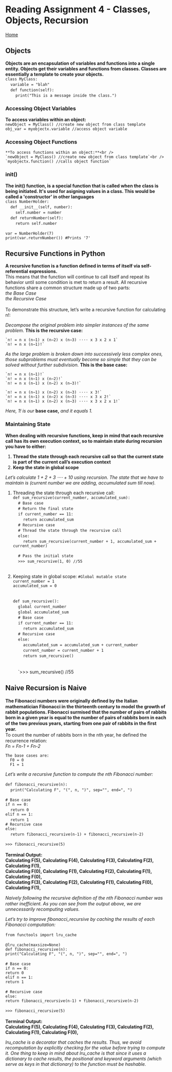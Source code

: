 # **Reading Assignment 4 - Classes, Objects, Recursion**
[Home](https://micgreene.github.io/reading-notes/)
 ## Objects
   **Objects are an encapsulation of variables and functions into a single entity. Objects get their variables and functions from classes. Classes are essentially a template to create your objects.**<br />
   `class MyClass:`<br />
    &nbsp;&nbsp;&nbsp;&nbsp;`variable = "blah"`<br />
    &nbsp;&nbsp;&nbsp;&nbsp;`def function(self):`<br />
    &nbsp;&nbsp;&nbsp;&nbsp;&nbsp;&nbsp;&nbsp;&nbsp;`print("This is a message inside the class.")`
  
   ### Accessing Object Variables <br />
   **To access variables within an object:**<br />
   `newObject = MyClass() //create new object from class template`<br />
   `obj_var = myobjectx.variable //access object variable`
    
   ### Accessing Object Functions <br />
    **To access functions within an object:**<br />
    `newObject = MyClass() //create new object from class template`<br />
    `myobjectx.function() //calls object function`
    
   ### init()
   **The __init__() function, is a special function that is called when the class is being initiated. It's used for asigning values in a class. This would be called a 'constructor' in other languages**<br />
    `class NumberHolder:`<br />
     &nbsp;&nbsp;&nbsp;&nbsp;`def __init__(self, number):`<br />
     &nbsp;&nbsp;&nbsp;&nbsp;&nbsp;&nbsp;&nbsp;&nbsp;`self.number = number`<br />
     &nbsp;&nbsp;&nbsp;&nbsp;`def returnNumber(self):`<br />
     &nbsp;&nbsp;&nbsp;&nbsp;&nbsp;&nbsp;&nbsp;&nbsp;`return self.number`<br /><br />
    `var = NumberHolder(7)`<br />
    `print(var.returnNumber()) #Prints '7'`
    
  
  ## Recursive Functions in Python
  **A recursive function is a function defined in terms of itself via self-referential expressions.**<br />
    This means that the function will continue to call itself and repeat its behavior until some condition is met to return a result. All recursive functions share a common structure made up of two parts:<br /> 
      *the Base Case*<br />
      *the Recursive Case*<br /><br />
    To demonstrate this structure, let’s write a recursive function for calculating n!:    
  
  *Decompose the original problem into simpler instances of the same problem.* **This is the recursive case:**<br />
    
    `n! = n x (n−1) x (n−2) x (n−3) ⋅⋅⋅⋅ x 3 x 2 x 1`
    `n! = n x (n−1)!`
    
  *As the large problem is broken down into successively less complex ones, those subproblems must eventually become so simple that they can be solved without further subdivision.* **This is the base case:**

    `n! = n x (n−1)!`
    `n! = n x (n−1) x (n−2)!`
    `n! = n x (n−1) x (n−2) x (n−3)!`
    
    `n! = n x (n−1) x (n−2) x (n−3) ⋅⋅⋅⋅ x 3!`
    `n! = n x (n−1) x (n−2) x (n−3) ⋅⋅⋅⋅ x 3 x 2!`
    `n! = n x (n−1) x (n−2) x (n−3) ⋅⋅⋅⋅ x 3 x 2 x 1!`
    
  *Here, 1! is our* **base case,** *and it equals 1.*
    
   ### Maintaining State
   **When dealing with recursive functions, keep in mind that each recursive call has its own execution context, so to maintain state during recursion you have to either:**
   1. **Thread the state through each recursive call so that the current state is part of the current call’s execution context**
   1. **Keep the state in global scope**
   
   *Let’s calculate 1 + 2 + 3 ⋅⋅⋅⋅ + 10 using recursion. The state that we have to maintain is (current number we are adding, accumulated sum till now).*

   1. Threading the state through each recursive call:<br />
       `def sum_recursive(current_number, accumulated_sum):`<br />
         &nbsp;&nbsp;&nbsp;&nbsp;`# Base case`<br />
         &nbsp;&nbsp;&nbsp;&nbsp;`# Return the final state`<br />
         &nbsp;&nbsp;&nbsp;&nbsp;`if current_number == 11:`<br />
           &nbsp;&nbsp;&nbsp;&nbsp;&nbsp;&nbsp;&nbsp;&nbsp;`return accumulated_sum`<br />
         &nbsp;&nbsp;&nbsp;&nbsp;`# Recursive case`<br />
         &nbsp;&nbsp;&nbsp;&nbsp;`# Thread the state through the recursive call`<br />
         &nbsp;&nbsp;&nbsp;&nbsp;`else:`<br />
           &nbsp;&nbsp;&nbsp;&nbsp;&nbsp;&nbsp;&nbsp;&nbsp;`return sum_recursive(current_number + 1, accumulated_sum + current_number)`
         
         &nbsp;&nbsp;&nbsp;&nbsp;`# Pass the initial state`<br />
         &nbsp;&nbsp;&nbsp;&nbsp;`>>> sum_recursive(1, 0) //55`<br /><br />        
   2. Keeping state in global scope:
       `#Global mutable state`<br />
       `current_number = 1`<br />
       `accumulated_sum = 0`<br /><br />       
       `def sum_recursive():`<br />
       &nbsp;&nbsp;&nbsp;&nbsp;`global current_number`<br />
       &nbsp;&nbsp;&nbsp;&nbsp;`global accumulated_sum`<br />
       &nbsp;&nbsp;&nbsp;&nbsp;`# Base case`<br />
       &nbsp;&nbsp;&nbsp;&nbsp;`if current_number == 11:`<br />
       &nbsp;&nbsp;&nbsp;&nbsp;&nbsp;&nbsp;&nbsp;&nbsp;`return accumulated_sum`<br />
       &nbsp;&nbsp;&nbsp;&nbsp;`# Recursive case`<br />
       &nbsp;&nbsp;&nbsp;&nbsp;`else:`<br />
       &nbsp;&nbsp;&nbsp;&nbsp;&nbsp;&nbsp;&nbsp;&nbsp;`accumulated_sum = accumulated_sum + current_number`<br />
       &nbsp;&nbsp;&nbsp;&nbsp;&nbsp;&nbsp;&nbsp;&nbsp;`current_number = current_number + 1`<br />
       &nbsp;&nbsp;&nbsp;&nbsp;&nbsp;&nbsp;&nbsp;&nbsp;`return sum_recursive()`<br /><br />         
       &nbsp;&nbsp;&nbsp;&nbsp;`>>> sum_recursive() //55

  ## Naive Recursion is Naive
  **The Fibonacci numbers were originally deﬁned by the Italian mathematician Fibonacci in the thirteenth century to model the growth of rabbit populations. Fibonacci surmised that the number of pairs of rabbits born in a given year is equal to the number of pairs of rabbits born in each of the two previous years, starting from one pair of rabbits in the ﬁrst year.**<br />
    To count the number of rabbits born in the nth year, he deﬁned the recurrence relation:<br /> 
      *Fn = Fn-1 + Fn-2*<br />
      
    The base cases are:
      F0 = 0
      F1 = 1    
  
 *Let’s write a recursive function to compute the nth Fibonacci number:*<br /><br />
     `def fibonacci_recursive(n):`<br />
     &nbsp;&nbsp;&nbsp;&nbsp;`print("Calculating F", "(", n, ")", sep="", end=", ")`<br /><br />
     `# Base case`<br />
     `if n == 0:`<br />
     &nbsp;&nbsp;&nbsp;&nbsp;`return 0`<br />
     `elif n == 1:`<br />
     &nbsp;&nbsp;&nbsp;&nbsp;`return 1`<br />
     `# Recursive case`<br />
     `else:`<br />
     &nbsp;&nbsp;&nbsp;&nbsp;`return fibonacci_recursive(n-1) + fibonacci_recursive(n-2)`<br /><br />
     `>>> fibonacci_recursive(5)`<br />     
     **Terminal Output:**<br />
     **Calculating F(5), Calculating F(4), Calculating F(3), Calculating F(2), Calculating F(1),**<br />
     **Calculating F(0), Calculating F(1), Calculating F(2), Calculating F(1), Calculating F(0),**<br />
     **Calculating F(3), Calculating F(2), Calculating F(1), Calculating F(0), Calculating F(1),**
     
 *Naively following the recursive deﬁnition of the nth Fibonacci number was rather inefficient. As you can see from the output above, we are unnecessarily recomputing values.*   
 
 *Let’s try to improve fibonacci_recursive by caching the results of each Fibonacci computation:*<br /><br />
     `from functools import lru_cache`<br /><br />
     `@lru_cache(maxsize=None)`<br />
     `def fibonacci_recursive(n):`<br />
     `print("Calculating F", "(", n, ")", sep="", end=", ")`<br /><br />
     `# Base case`<br />
     `if n == 0:`<br />
     `return 0`<br />
     `elif n == 1:`<br />
     `return 1`<br /><br />
     `# Recursive case`<br />
     `else:`<br />
     `return fibonacci_recursive(n-1) + fibonacci_recursive(n-2)`<br /><br />
     `>>> fibonacci_recursive(5)`<br /><br />
     **Terminal Output:**<br />
     **Calculating F(5), Calculating F(4), Calculating F(3), Calculating F(2), Calculating F(1), Calculating F(0),**<br />

 *lru_cache is a decorator that caches the results. Thus, we avoid recomputation by explicitly checking for the value before trying to compute it. One thing to keep in mind about lru_cache is that since it uses a dictionary to cache results, the positional and keyword arguments (which serve as keys in that dictionary) to the function must be hashable.*
